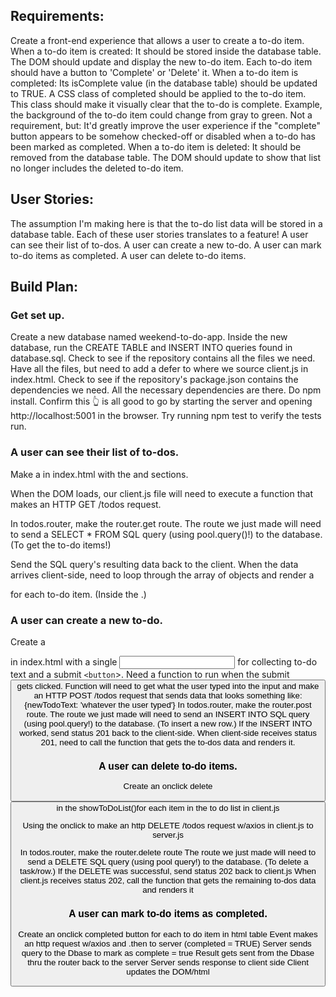 ## Requirements:
Create a front-end experience that allows a user to create a to-do item.
When a to-do item is created:
It should be stored inside the database table.
The DOM should update and display the new to-do item.
Each to-do item should have a button to 'Complete' or 'Delete' it.
When a to-do item is completed:
Its isComplete value (in the database table) should be updated to TRUE.
A CSS class of completed should be applied to the to-do item.
This class should make it visually clear that the to-do is complete.
Example, the background of the to-do item could change from gray to green.
Not a requirement, but: It'd greatly improve the user experience if the "complete" button appears to be somehow checked-off or disabled when a to-do has been marked as completed.
When a to-do item is deleted:
It should be removed from the database table.
The DOM should update to show that list no longer includes the deleted to-do item.
## User Stories:
The assumption I'm making here is that the to-do list data will be stored in a database table.
Each of these user stories translates to a feature!
A user can see their list of to-dos.
A user can create a new to-do.
A user can mark to-do items as completed.
A user can delete to-do items.
## Build Plan:
### Get set up.
Create a new database named weekend-to-do-app.
Inside the new database, run the CREATE TABLE and INSERT INTO queries found in database.sql.
Check to see if the repository contains all the files we need.
Have all the files, but need to add a defer to where we source client.js in index.html.
Check to see if the repository's package.json contains the dependencies we need.
All the necessary dependencies are there.
Do npm install.
Confirm this :point_up_2: is all good to go by starting the server and opening http://localhost:5001 in the browser.
Try running npm test to verify the tests run.
### A user can see their list of to-dos.
Make a <table> in index.html with the <thead> and <tbody> sections.

When the DOM loads, our client.js file will need to execute a function that makes an HTTP GET /todos request.

In todos.router, make the router.get route.
The route we just made will need to send a SELECT * FROM SQL query (using pool.query()!) to the database. (To get the to-do items!)

Send the SQL query's resulting data back to the client.
When the data arrives client-side, need to loop through the array of objects and render a <tr> for each to-do item. (Inside the <tbody>.)
### A user can create a new to-do.
Create a <form> in index.html with a single <input> for collecting to-do text and a submit `<button`>.
Need a function to run when the submit <button> gets clicked.
Function will need to get what the user typed into the input and make an HTTP POST /todos request that sends data that looks something like:
{newTodoText: 'whatever the user typed'}
In todos.router, make the router.post route.
The route we just made will need to send an INSERT INTO SQL query (using pool.query!) to the database. (To insert a new row.)
If the INSERT INTO worked, send status 201 back to the client-side.
When client-side receives status 201, need to call the function that gets the to-dos data and renders it.
### A user can delete to-do items.


Create an onclick delete <button> in the showToDoList()for each item in the to do list in client.js   

Using the onclick to make an http DELETE /todos request w/axios in client.js to server.js


In todos.router, make the router.delete route
The route we just made will need to send a DELETE SQL query (using pool query!) to the database. (To delete a task/row.)
If the DELETE was successful, send status 202 back to client.js
When client.js receives status 202, call the function that gets the remaining to-dos data and renders it
### A user can mark to-do items as completed.
Create an onclick completed button for each to do item in html table
Event makes an http request w/axios and .then to server (completed = TRUE)
Server sends query to the Dbase to mark as complete = true
Result gets sent from the Dbase thru the router back to the server
Server sends response to client side
Client updates the DOM/html